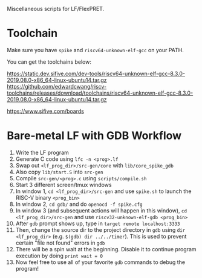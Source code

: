 Miscellaneous scripts for LF/FlexPRET.

Toolchain
=========
Make sure you have `spike` and `riscv64-unknown-elf-gcc` on your PATH.

You can get the toolchains below:

https://static.dev.sifive.com/dev-tools/riscv64-unknown-elf-gcc-8.3.0-2019.08.0-x86_64-linux-ubuntu14.tar.gz
https://github.com/edwardcwang/riscv-toolchains/releases/download/toolchains/riscv64-unknown-elf-gcc-8.3.0-2019.08.0-x86_64-linux-ubuntu14.tar.gz

https://www.sifive.com/boards


Bare-metal LF with GDB Workflow
=================
1. Write the LF program
2. Generate C code using `lfc -n <prog>.lf`
3. Swap out `<lf_prog_dir>/src-gen/core` with `lib/core_spike_gdb`
4. Also copy `lib/start.S` into `src-gen`
5. Compile `src-gen/<prog>.c` using `scripts/compile.sh`
6. Start 3 different screen/tmux windows
7. In window 1, `cd <lf_prog_dir>/src-gen` and use `spike.sh` to launch the RISC-V binary `<prog_bin>`
8. In window 2, `cd gdb/` and do `openocd -f spike.cfg`
9. In window 3 (and subsequent actions will happen in this window), `cd <lf_prog_dir>/src-gen` and use `riscv32-unknown-elf-gdb <prog_bin>`
10. After `gdb` prompt shows up, type in `target remote localhost:3333`
11. Then, change the source dir to the project directory in `gdb` using `dir <lf_prog_dir>` (e.g. `$(gdb) dir ../../timer`). This is used to prevent certain "file not found" errors in `gdb`
12. There will be a spin wait at the beginning. Disable it to continue program execution by doing `print wait = 0`
13. Now feel free to use all of your favorite `gdb` commands to debug the program!
